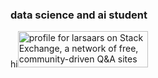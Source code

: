 ### data science and ai student
hi<a href="https://stackexchange.com/users/7799666/larsaars"><img src="https://stackexchange.com/users/flair/7799666.png" width="208" height="58" alt="profile for larsaars on Stack Exchange, a network of free, community-driven Q&amp;A sites" title="profile for larsaars on Stack Exchange, a network of free, community-driven Q&amp;A sites" /></a>

